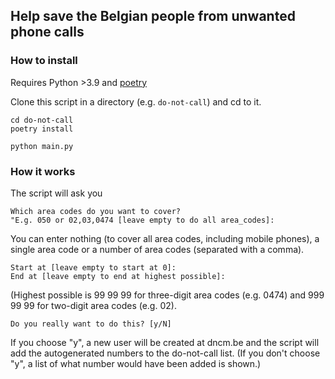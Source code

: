 ## Help save the Belgian people from unwanted phone calls

### How to install

Requires Python >3.9 and [poetry](https://python-poetry.org/docs/#installation)

Clone this script in a directory (e.g. `do-not-call`) and cd to it.

    cd do-not-call
    poetry install

    python main.py

### How it works

The script will ask you

    Which area codes do you want to cover?
    "E.g. 050 or 02,03,0474 [leave empty to do all area_codes]: 

You can enter nothing (to cover all area codes, including mobile phones), a single area code or a number of area codes (separated with a comma).

    Start at [leave empty to start at 0]: 
    End at [leave empty to end at highest possible]:

(Highest possible is 99 99 99 for three-digit area codes (e.g. 0474) and 999 99 99 for two-digit area codes (e.g. 02).

    Do you really want to do this? [y/N]

If you choose "y", a new user will be created at dncm.be and the script will add the autogenerated numbers to the do-not-call list. (If you don't choose "y", a list of what number would have been added is shown.)

